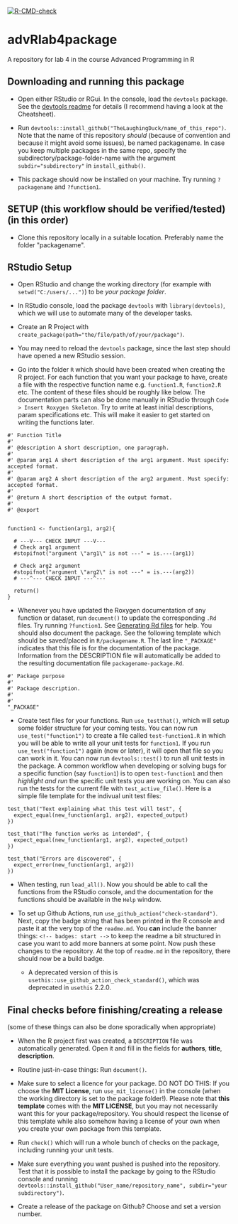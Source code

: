 <!-- badges: start -->
 [![R-CMD-check](https://github.com/TheLaughingDuck/advRlab4package/actions/workflows/R-CMD-check.yaml/badge.svg)](https://github.com/TheLaughingDuck/advRlab4package/actions/workflows/R-CMD-check.yaml)
 <!-- badges: end -->

# advRlab4package
A repository for lab 4 in the course Advanced Programming in R

## Downloading and running this package
* Open either RStudio or RGui. In the console, load the `devtools` package. See the [devtools readme](https://cran.r-project.org/web/packages/devtools/readme/README.html) for details (I recommend having a look at the Cheatsheet).

* Run `devtools::install_github("TheLaughingDuck/name_of_this_repo")`. Note that the name of this repository *should* (because of convention and because it might avoid some issues), be named packagename. In case you keep multiple packages in the same repo, specify the subdirectory/package-folder-name with the argument `subdir="subdirectory"` in `install_github()`.

* This package should now be installed on your machine. Try running `?packagename` and `?function1`.

## SETUP (this workflow should be verified/tested) (in this order)
* Clone this repository locally in a suitable location. Preferably name the folder "packagename".

## RStudio Setup
* Open RStudio and change the working directory (for example with `setwd("C:/users/...")`) to be _your package folder_.

* In RStudio console, load the package `devtools` with `library(devtools)`, which we will use to automate many of the developer tasks.

* Create an R Project with `create_package(path="the/file/path/of/your/package")`.

* You may need to reload the `devtools` package, since the last step should have opened a new RStudio session.

* Go into the folder `R` which should have been created when creating the R project. For each function that you want your package to have, create a file with the respective function name e.g. `function1.R`, `function2.R` etc. The content of these files should be roughly like below. The documentation parts can also be done manually in RStudio through `Code > Insert Roxygen Skeleton`. Try to write at least initial descriptions, param specifications etc. This will make it easier to get started on writing the functions later.

```
#' Function Title
#'
#' @description A short description, one paragraph.
#'
#' @param arg1 A short description of the arg1 argument. Must specify: accepted format.
#'
#' @param arg2 A short description of the arg2 argument. Must specify: accepted format.
#'
#' @return A short description of the output format.
#'
#' @export


function1 <- function(arg1, arg2){

  # ---V--- CHECK INPUT ---V---
  # Check arg1 argument
  #stopifnot("argument \"arg1\" is not ---" = is.---(arg1))

  # Check arg2 argument
  #stopifnot("argument \"arg2\" is not ---" = is.---(arg2))
  # ---^--- CHECK INPUT ---^---

  return()
}
```

* Whenever you have updated the Roxygen documentation of any function or dataset, run `document()` to update the corresponding `.Rd` files. Try running `?function1`. See [Generating Rd files](http://cran.nexr.com/web/packages/roxygen2/vignettes/rd.html) for help. You should also document the package. See the following template which should be saved/placed in `R/packagename.R`. The last line `"_PACKAGE"` indicates that this file is for the documentation of the package. Information from the DESCRIPTION file will automatically be added to the resulting documentation file `packagename-package.Rd`.

```
#' Package purpose
#'
#' Package description.
#'
#'
"_PACKAGE"
```

* Create test files for your functions. Run `use_testthat()`, which will setup some folder structure for your coming tests. You can now run `use_test("function1")` to create a file called `test-function1.R` in which you will be able to write all your unit tests for `function1`. If you run `use_test("function1")` again (now or later), it will open that file so you can work in it. You can now run `devtools::test()` to run all unit tests in the package. A common workflow when developing or solving bugs for a specific function (say `function1`) is to open `test-function1` and then _highlight and run_ the specific unit tests you are working on. You can also run the tests for the current file with `test_active_file()`. Here is a simple file template for the indivual unit test files:

```
test_that("Text explaining what this test will test", {
  expect_equal(new_function(arg1, arg2), expected_output)
})

test_that("The function works as intended", {
  expect_equal(new_function(arg1, arg2), expected_output)
})

test_that("Errors are discovered", {
  expect_error(new_function(arg1, arg2))
})
```

* When testing, run `load_all()`. Now you should be able to call the functions from the RStudio console, and the documentation for the functions should be available in the `Help` window.

* To set up Github Actions, run `use_github_action("check-standard")`. Next, copy the badge string that has been printed in the R console and paste it at the very top of the `readme.md`. You **can** include the banner things: `<!-- badges: start -->` to keep the readme a bit structured in case you want to add more banners at some point. Now push these changes to the repository. At the top of `readme.md` in the repository, there should now be a build badge.
  * A deprecated version of this is `usethis::use_github_action_check_standard()`, which was deprecated in `usethis` 2.2.0.

## Final checks before finishing/creating a release
(some of these things can also be done sporadically when appropriate)

* When the R project first was created, a `DESCRIPTION` file was automatically generated. Open it and fill in the fields for **authors**, **title**, **description**.

* Routine just-in-case things: Run `document()`.

* Make sure to select a licence for your package. DO NOT DO THIS: If you choose the **MIT License**, run `use_mit_license()` in the console (when the working directory is set to the package folder!). Please note that **this template** comes with the **MIT LICENSE**, but you may not necessarily want this for your package/repository. You should respect the license of this template while also somehow having a license of your own when you create your own package from this template.
 
* Run `check()` which will run a whole bunch of checks on the package, including running your unit tests.

* Make sure everything you want pushed is pushed into the repository. Test that it is possible to install the package by going to the RStudio console and running `devtools::install_github("User_name/repository_name", subdir="your subdirectory")`.

* Create a release of the package on Github? Choose and set a version number.
